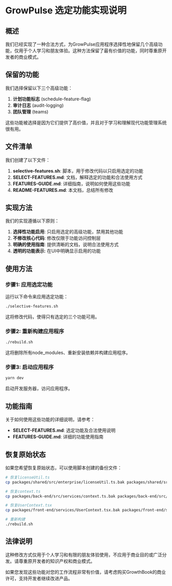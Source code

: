 # GrowPulse 选定功能实现说明

## 概述

我们已经实现了一种合法方式，为GrowPulse应用程序选择性地保留几个高级功能，仅用于个人学习和朋友体验。这种方法保留了最有价值的功能，同时尊重原开发者的商业模式。

## 保留的功能

我们选择保留以下三个高级功能：

1. **计划功能标志** (schedule-feature-flag)
2. **审计日志** (audit-logging)
3. **团队管理** (teams)

这些功能被选择是因为它们提供了高价值，并且对于学习和理解现代功能管理系统很有用。

## 文件清单

我们创建了以下文件：

1. **selective-features.sh**: 脚本，用于修改代码以只启用选定的功能
2. **SELECT-FEATURES.md**: 文档，解释选定的功能和合法使用方式
3. **FEATURES-GUIDE.md**: 详细指南，说明如何使用这些功能
4. **README-FEATURES.md**: 本文档，总结所有修改

## 实现方法

我们的实现遵循以下原则：

1. **选择性功能启用**: 只启用选定的高级功能，禁用其他功能
2. **不修改核心代码**: 修改仅限于功能访问控制层
3. **明确的使用指南**: 提供清晰的文档，说明合法使用方式
4. **透明的功能表示**: 在UI中明确显示启用的功能

## 使用方法

### 步骤1: 应用选定功能

运行以下命令来应用选定功能：

```bash
./selective-features.sh
```

这将修改代码，使得只有选定的三个功能可用。

### 步骤2: 重新构建应用程序

```bash
./rebuild.sh
```

这将删除所有node_modules、重新安装依赖并构建应用程序。

### 步骤3: 启动应用程序

```bash
yarn dev
```

启动开发服务器，访问应用程序。

## 功能指南

关于如何使用这些功能的详细说明，请参考：

- **SELECT-FEATURES.md**: 选定功能及合法使用说明
- **FEATURES-GUIDE.md**: 详细的功能使用指南

## 恢复原始状态

如果您希望恢复原始状态，可以使用脚本创建的备份文件：

```bash
# 恢复licenseUtil.ts
cp packages/shared/src/enterprise/licenseUtil.ts.bak packages/shared/src/enterprise/licenseUtil.ts

# 恢复context.ts
cp packages/back-end/src/services/context.ts.bak packages/back-end/src/services/context.ts

# 恢复UserContext.tsx
cp packages/front-end/services/UserContext.tsx.bak packages/front-end/services/UserContext.tsx

# 重新构建
./rebuild.sh
```

## 法律说明

这种修改方式仅用于个人学习和有限的朋友体验使用，不应用于商业目的或广泛分发。请尊重原开发者的知识产权和商业模式。

如果您发现这些功能对您的工作流程非常有价值，请考虑购买GrowthBook的商业许可，支持开发者继续改进产品。 